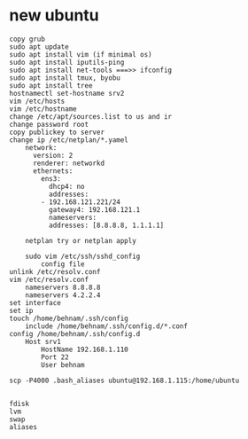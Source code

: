 # new ubuntu
	copy grub
	sudo apt update
	sudo apt install vim (if minimal os)
	sudo apt install iputils-ping
	sudo apt install net-tools ===>> ifconfig
	sudo apt install tmux, byobu
	sudo apt install tree
	hostnamectl set-hostname srv2
	vim /etc/hosts
	vim /etc/hostname
	change /etc/apt/sources.list to us and ir
	change password root
	copy publickey to server
	change ip /etc/netplan/*.yamel
		network:
		  version: 2
		  renderer: networkd
		  ethernets:
		    ens3:
		      dhcp4: no
		      addresses:
			- 192.168.121.221/24
		      gateway4: 192.168.121.1
		      nameservers:
			  addresses: [8.8.8.8, 1.1.1.1]
			  
		netplan try or netplan apply
		
		sudo vim /etc/ssh/sshd_config
			config file	
	unlink /etc/resolv.conf
	vim /etc/resolv.conf
		nameservers 8.8.8.8
		nameservers 4.2.2.4
	set interface
	set ip
	touch /home/behnam/.ssh/config
		include /home/behnam/.ssh/config.d/*.conf
	config /home/behnam/.ssh/config.d
		Host srv1
			HostName 192.168.1.110
			Port 22
			User behnam

	scp -P4000 .bash_aliases ubuntu@192.168.1.115:/home/ubuntu
			
			
	fdisk
	lvm
	swap
	aliases
	
	
	
	
	
